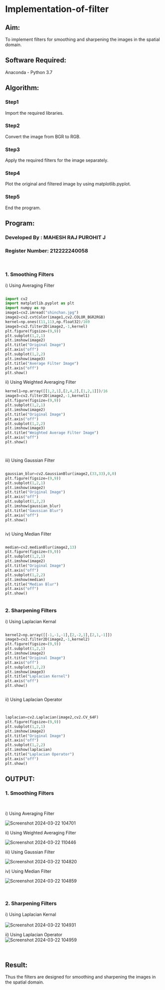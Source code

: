# Implementation-of-filter
## Aim:
To implement filters for smoothing and sharpening the images in the spatial domain.

## Software Required:
Anaconda - Python 3.7

## Algorithm:

### Step1
Import the required libraries.


### Step2
Convert the image from BGR to RGB.


### Step3
Apply the required filters for the image separately.


### Step4
Plot the original and filtered image by using matplotlib.pyplot.


### Step5
End the program.



## Program:
### Developed By   : MAHESH RAJ PUROHIT J
### Register Number: 212222240058
</br>

### 1. Smoothing Filters

i) Using Averaging Filter
```Python

import cv2
import matplotlib.pyplot as plt
import numpy as np
image1=cv2.imread("shinchan.jpg")
image2=cv2.cvtColor(image1,cv2.COLOR_BGR2RGB)
kernel=np.ones((11,11),np.float32)/169
image3=cv2.filter2D(image2,-1,kernel)
plt.figure(figsize=(9,9))
plt.subplot(1,2,1)
plt.imshow(image2)
plt.title("Original Image")
plt.axis("off")
plt.subplot(1,2,2)
plt.imshow(image3)
plt.title("Average Filter Image")
plt.axis("off")
plt.show()

```
ii) Using Weighted Averaging Filter
```Python
kernel1=np.array([[1,2,1],[2,4,2],[1,2,1]])/16
image3=cv2.filter2D(image2,-1,kernel1)
plt.figure(figsize=(9,9))
plt.subplot(1,2,1)
plt.imshow(image2)
plt.title("Original Image")
plt.axis("off")
plt.subplot(1,2,2)
plt.imshow(image3)
plt.title("Weighted Average Filter Image")
plt.axis("off")
plt.show()




```
iii) Using Gaussian Filter
```Python

gaussian_blur=cv2.GaussianBlur(image2,(33,33),0,0)
plt.figure(figsize=(9,9))
plt.subplot(1,2,1)
plt.imshow(image2)
plt.title("Original Image")
plt.axis("off")
plt.subplot(1,2,2)
plt.imshow(gaussian_blur)
plt.title("Gaussian Blur")
plt.axis("off")
plt.show()



```

iv) Using Median Filter
```Python

median=cv2.medianBlur(image2,13)
plt.figure(figsize=(9,9))
plt.subplot(1,2,1)
plt.imshow(image2)
plt.title("Original Image")
plt.axis("off")
plt.subplot(1,2,2)
plt.imshow(median)
plt.title("Median Blur")
plt.axis("off")
plt.show()



```

### 2. Sharpening Filters
i) Using Laplacian Kernal
```Python

kernel2=np.array([[-1,-1,-1],[2,-2,1],[2,1,-1]])
image3=cv2.filter2D(image2,-1,kernel2)
plt.figure(figsize=(9,9))
plt.subplot(1,2,1)
plt.imshow(image2)
plt.title("Original Image")
plt.axis("off")
plt.subplot(1,2,2)
plt.imshow(image3)
plt.title("Laplacian Kernel")
plt.axis("off")
plt.show()



```
ii) Using Laplacian Operator
```Python


laplacian=cv2.Laplacian(image2,cv2.CV_64F)
plt.figure(figsize=(9,9))
plt.subplot(1,2,1)
plt.imshow(image2)
plt.title("Original Image")
plt.axis("off")
plt.subplot(1,2,2)
plt.imshow(laplacian)
plt.title("Laplacian Operator")
plt.axis("off")
plt.show()


```
## OUTPUT:
### 1. Smoothing Filters


</br>

i) Using Averaging Filter

![Screenshot 2024-03-22 104701](https://github.com/maheshrajpurohit18/Implementation-of-filter/assets/118749665/1fdb5a22-a739-4a12-8299-c8b5845c4113)
</br>


ii) Using Weighted Averaging Filter
</br>

![Screenshot 2024-03-22 110446](https://github.com/maheshrajpurohit18/Implementation-of-filter/assets/118749665/53e8666d-32d8-44f7-aa95-3cff54ef1576)

iii) Using Gaussian Filter

![Screenshot 2024-03-22 104820](https://github.com/maheshrajpurohit18/Implementation-of-filter/assets/118749665/b0b97a89-df79-46dc-85d0-22cd8fda3fcd)

iv) Using Median Filter
</br>

![Screenshot 2024-03-22 104859](https://github.com/maheshrajpurohit18/Implementation-of-filter/assets/118749665/584c6f55-cb2b-401f-860a-e43a41f12322)

</br>

### 2. Sharpening Filters

i) Using Laplacian Kernal
</br>
</br>
![Screenshot 2024-03-22 104931](https://github.com/maheshrajpurohit18/Implementation-of-filter/assets/118749665/c3f67e35-f222-44f1-b687-7fa981d1ad85)
</br>

ii) Using Laplacian Operator
</br>
![Screenshot 2024-03-22 104959](https://github.com/maheshrajpurohit18/Implementation-of-filter/assets/118749665/e523db4a-3ea2-403d-b2b6-ba6f1b9b48aa)

</br>

## Result:
Thus the filters are designed for smoothing and sharpening the images in the spatial domain.
